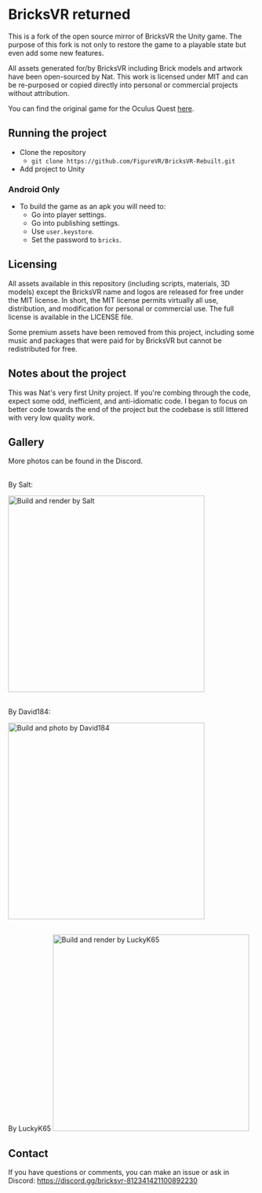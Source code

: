 # BricksVR returned

This is a fork of the open source mirror of BricksVR the Unity game. The purpose of this fork is not only to restore the game to a playable state but even add some new features.

All assets generated for/by BricksVR including Brick models and artwork have been open-sourced by Nat. This work is licensed under MIT and can be re-purposed or copied directly into personal or commercial projects without attribution.

You can find the original game for the Oculus Quest [here](https://www.oculus.com/experiences/quest/4018602774873329/).

## Running the project

- Clone the repository
  - `git clone https://github.com/FigureVR/BricksVR-Rebuilt.git`
- Add project to Unity
### Android Only
- To build the game as an apk you will need to:
  - Go into player settings.
  - Go into publishing settings.
  - Use `user.keystore`.
  - Set the password to `bricks`.

## Licensing

All assets available in this repository (including scripts, materials, 3D models) except the BricksVR name and logos are released for free under the MIT license. In short, the MIT license permits virtually all use, distribution, and modification for personal or commercial use. The full license is available in the LICENSE file.

Some premium assets have been removed from this project, including some music and packages that were paid for by BricksVR but cannot be redistributed for free.

## Notes about the project

This was Nat's very first Unity project. If you're combing through the code, expect some odd, inefficient, and anti-idiomatic code. I began to focus on better code towards the end of the project but the codebase is still littered with very low quality work.

## Gallery

More photos can be found in the Discord.

</br>
By Salt:

<img src="https://media.discordapp.net/attachments/820779935362449409/874858398905172028/frogs-1.png" height=400 title="Build and render by Salt"></img>

</br>
By David184:

<img src="https://media.discordapp.net/attachments/820779935362449409/867015651959898172/unknown.png?5" height=400 title="Build and photo by David184"></img>

</br>
By LuckyK65
<img src="https://media.discordapp.net/attachments/820779935362449409/874314228616544296/duckcrossing.png?width=1980&height=1238" height=400 title="Build and render by LuckyK65"></img>

## Contact

If you have questions or comments, you can make an issue or ask in Discord: https://discord.gg/bricksvr-812341421100892230

